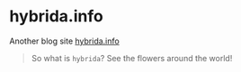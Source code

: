 # hybrida.info

Another blog site [hybrida.info](http://hybrida.info/)

>So what is `hybrida`?
>See the flowers around the world!
